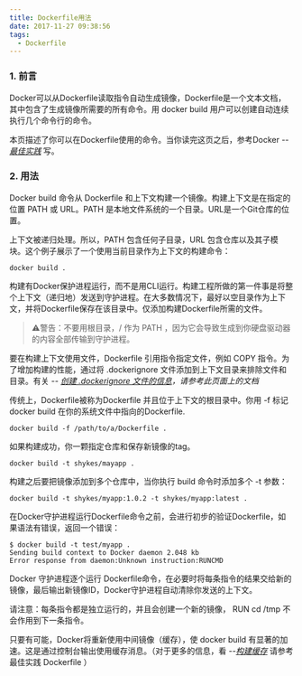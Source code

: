 ```yaml
---
title: Dockerfile用法
date: 2017-11-27 09:38:56
tags:
  - Dockerfile
---
```


### 1. 前言

Docker可以从Dockerfile读取指令自动生成镜像，Dockerfile是一个文本文档，其中包含了生成镜像所需要的所有命令。用 docker build 用户可以创建自动连续执行几个命令行的命令。

本页描述了你可以在Dockerfile使用的命令。当你读完这页之后，参考Docker *--[最佳实践](https://docs.docker.com/engine/userguide/eng-image/dockerfile_best-practices/)* 写。

### 2. 用法

Docker build 命令从 Dockerfile 和上下文构建一个镜像。构建上下文是在指定的位置 PATH 或 URL。PATH 是本地文件系统的一个目录。URL是一个Git仓库的位置。

上下文被递归处理。所以，PATH 包含任何子目录，URL 包含仓库以及其子模块。这个例子展示了一个使用当前目录作为上下文的构建命令：
```
docker build .
```

构建有Docker保护进程运行，而不是用CLI运行。构建工程所做的第一件事是将整个上下文（递归地）发送到守护进程。在大多数情况下，最好以空目录作为上下文，并将Dockerfile保存在该目录中。仅添加构建Dockerfile所需的文件。

> ⚠️警告：不要用根目录，/ 作为 PATH ，因为它会导致生成到你硬盘驱动器的内容全部传输到守护进程。

要在构建上下文使用文件，Dockerfile 引用指令指定文件，例如 COPY 指令。为了增加构建的性能，通过将 .dockerignore 文件添加到上下文目录来排除文件和目录。有关 *-- [创建 .dockerignore 文件的信息](https://docs.docker.com/engine/reference/builder/#dockerignore-file)，请参考此页面上的文档*

传统上，Dockerfile被称为Dockerfile 并且位于上下文的根目录中。你用 -f 标记 docker build 在你的系统文件中指向的Dockerfile.
```
docker build -f /path/to/a/Dockerfile .
```

如果构建成功，你一颗指定仓库和保存新镜像的tag。
```
docker build -t shykes/mayapp .
```

构建之后要把镜像添加到多个仓库中，当你执行 build 命令时添加多个 -t 参数：
```
docker build -t shykes/myapp:1.0.2 -t shykes/myapp:latest .
```

在Docker守护进程运行Dockerfile命令之前，会进行初步的验证Dockerfile，如果语法有错误，返回一个错误：
```
$ docker build -t test/myapp .
Sending build context to Docker daemon 2.048 kb
Error response from daemon:Unknown instruction:RUNCMD
```

Docker 守护进程逐个运行 Dockerfile命令，在必要时将每条指令的结果交给新的镜像，最后输出新镜像ID，Docker守护进程自动清除你发送的上下文。

请注意：每条指令都是独立运行的，并且会创建一个新的镜像， RUN cd /tmp 不会作用到下一条指令。

只要有可能，Docker将重新使用中间镜像（缓存），使 docker build 有显著的加速。这是通过控制台输出使用缓存消息。（对于更多的信息，看 *--[构建缓存](https://docs.docker.com/engine/userguide/eng-image/dockerfile_best-practices/#build-cache)* 请参考最佳实践 Dockerfile ）
